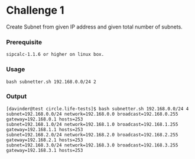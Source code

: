 # Challenge 1
Create Subnet from given IP address and given total number of subnets.

### Prerequisite
```
sipcalc-1.1.6 or higher on linux box. 
```
### Usage
```
bash subnetter.sh 192.168.0.0/24 2
```

### Output
```
[davinder@test circle.life-tests]$ bash subnetter.sh 192.168.0.0/24 4
subnet=192.168.0.0/24 network=192.168.0.0 broadcast=192.168.0.255 gateway=192.168.0.1 hosts=253
subnet=192.168.1.0/24 network=192.168.1.0 broadcast=192.168.1.255 gateway=192.168.1.1 hosts=253
subnet=192.168.2.0/24 network=192.168.2.0 broadcast=192.168.2.255 gateway=192.168.2.1 hosts=253
subnet=192.168.3.0/24 network=192.168.3.0 broadcast=192.168.3.255 gateway=192.168.3.1 hosts=253
```
